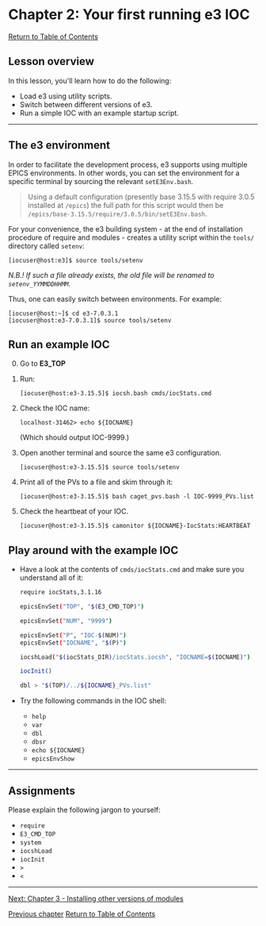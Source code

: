 # Chapter 2: Your first running e3 IOC

[Return to Table of Contents](README.md)

## Lesson overview

In this lesson, you'll learn how to do the following:

* Load e3 using utility scripts.
* Switch between different versions of e3.
* Run a simple IOC with an example startup script.

---

## The e3 environment

In order to facilitate the development process, e3 supports using multiple EPICS environments. In other words, you can set the environment for a specific terminal by sourcing the relevant `setE3Env.bash`.

> Using a default configuration (presently base 3.15.5 with require 3.0.5 installed at `/epics`) the full path for this script would then be `/epics/base-3.15.5/require/3.0.5/bin/setE3Env.bash`.

For your convenience, the e3 building system - at the end of installation procedure of require and modules - creates a utility script within the `tools/` directory called `setenv`:

```console
[iocuser@host:e3]$ source tools/setenv
```

*N.B.! If such a file already exists, the old file will be renamed to `setenv_YYMMDDHHMM`.*

Thus, one can easily switch between environments. For example:

```console
[iocuser@host:~]$ cd e3-7.0.3.1
[iocuser@host:e3-7.0.3.1]$ source tools/setenv
```

## Run an example IOC

0. Go to **E3_TOP**
1. Run:

   ```console
   [iocuser@host:e3-3.15.5]$ iocsh.bash cmds/iocStats.cmd 
   ```

2. Check the IOC name:

   ```console
   localhost-31462> echo ${IOCNAME}
   ```

   (Which should output IOC-9999.)

3. Open another terminal and source the same e3 configuration.

   ```console
   [iocuser@host:e3-3.15.5]$ source tools/setenv
   ```

4. Print all of the PVs to a file and skim through it:

   ```console
   [iocuser@host:e3-3.15.5]$ bash caget_pvs.bash -l IOC-9999_PVs.list
   ```

5. Check the heartbeat of your IOC.

   ```console
   [iocuser@host:e3-3.15.5]$ camonitor ${IOCNAME}-IocStats:HEARTBEAT
   ```

## Play around with the example IOC

* Have a look at the contents of `cmds/iocStats.cmd` and make sure you understand all of it:

  ```bash
  require iocStats,3.1.16

  epicsEnvSet("TOP", "$(E3_CMD_TOP)")

  epicsEnvSet("NUM", "9999")

  epicsEnvSet("P", "IOC-$(NUM)")
  epicsEnvSet("IOCNAME", "$(P)")

  iocshLoad("$(iocStats_DIR)/iocStats.iocsh", "IOCNAME=$(IOCNAME)")

  iocInit()

  dbl > "$(TOP)/../${IOCNAME}_PVs.list"
  ```

* Try the following commands in the IOC shell:

  - `help`
  - `var`
  - `dbl`
  - `dbsr`
  - `echo ${IOCNAME}`
  - `epicsEnvShow`

---

## Assignments

Please explain the following jargon to yourself:

* `require`
* `E3_CMD_TOP`
* `system`
* `iocshLoad`
* `iocInit`
* `>`
* `<` 


---

[Next: Chapter 3 - Installing other versions of modules](chapter03.md)

[Previous chapter](chapter01.md)
[Return to Table of Contents](README.md)
